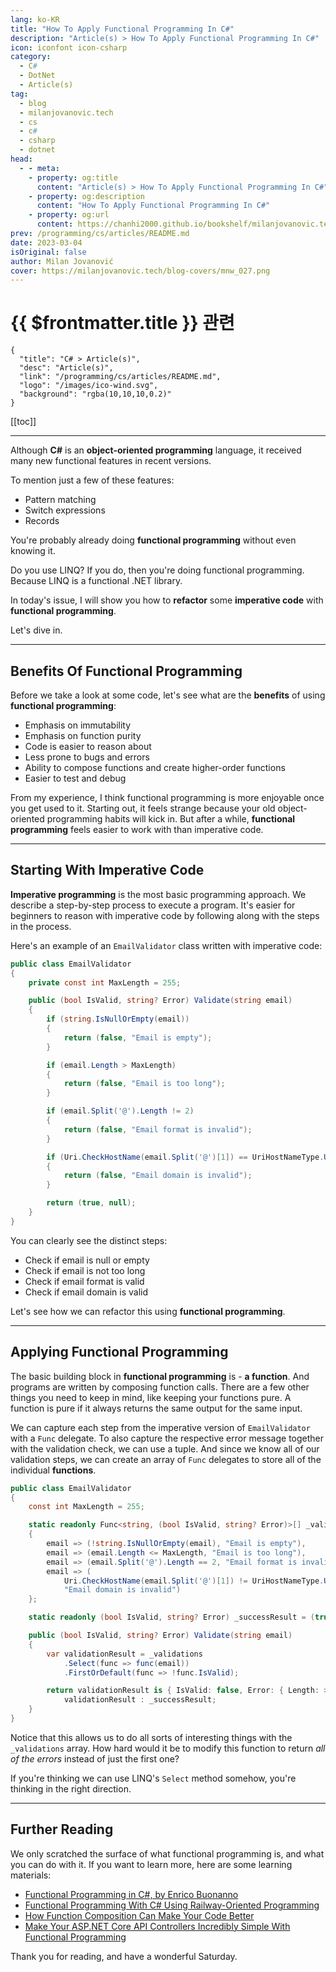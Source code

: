 ```yaml
---
lang: ko-KR
title: "How To Apply Functional Programming In C#"
description: "Article(s) > How To Apply Functional Programming In C#"
icon: iconfont icon-csharp
category: 
  - C#
  - DotNet
  - Article(s)
tag: 
  - blog
  - milanjovanovic.tech
  - cs
  - c#
  - csharp
  - dotnet
head:
  - - meta:
    - property: og:title
      content: "Article(s) > How To Apply Functional Programming In C#"
    - property: og:description
      content: "How To Apply Functional Programming In C#"
    - property: og:url
      content: https://chanhi2000.github.io/bookshelf/milanjovanovic.tech/how-to-apply-functional-programming-in-csharp.html
prev: /programming/cs/articles/README.md
date: 2023-03-04
isOriginal: false
author: Milan Jovanović
cover: https://milanjovanovic.tech/blog-covers/mnw_027.png
---
```


# {{ $frontmatter.title }} 관련

```component VPCard
{
  "title": "C# > Article(s)",
  "desc": "Article(s)",
  "link": "/programming/cs/articles/README.md",
  "logo": "/images/ico-wind.svg",
  "background": "rgba(10,10,10,0.2)"
}
```

[[toc]]

---

<SiteInfo
  name="How To Apply Functional Programming In C#"
  desc="Although C# is an object-oriented programming language, it received many new functional features in recent versions. To mention just a few of these features: - Pattern matching - Switch expressions - Records You're probably already doing functional programming without even knowing it. Do you use LINQ? If you do, then you're doing functional programming. Because LINQ is a functional .NET library."
  url="https://milanjovanovic.tech/blog/how-to-apply-functional-programming-in-csharp/"
  logo="https://milanjovanovic.tech/profile_favicon.png"
  preview="https://milanjovanovic.tech/blog-covers/mnw_027.png"/>

Although **C#** is an **object-oriented programming** language, it received many new functional features in recent versions.

To mention just a few of these features:

- Pattern matching
- Switch expressions
- Records

You're probably already doing **functional programming** without even knowing it.

Do you use LINQ? If you do, then you're doing functional programming. Because LINQ is a functional .NET library.

In today's issue, I will show you how to **refactor** some **imperative code** with **functional programming**.

Let's dive in.

---

## Benefits Of Functional Programming

Before we take a look at some code, let's see what are the **benefits** of using **functional programming**:

- Emphasis on immutability
- Emphasis on function purity
- Code is easier to reason about
- Less prone to bugs and errors
- Ability to compose functions and create higher-order functions
- Easier to test and debug

From my experience, I think functional programming is more enjoyable once you get used to it. Starting out, it feels strange because your old object-oriented programming habits will kick in. But after a while, **functional programming** feels easier to work with than imperative code.

---

## Starting With Imperative Code

**Imperative programming** is the most basic programming approach. We describe a step-by-step process to execute a program. It's easier for beginners to reason with imperative code by following along with the steps in the process.

Here's an example of an `EmailValidator` class written with imperative code:

```cs
public class EmailValidator
{
    private const int MaxLength = 255;

    public (bool IsValid, string? Error) Validate(string email)
    {
        if (string.IsNullOrEmpty(email))
        {
            return (false, "Email is empty");
        }

        if (email.Length > MaxLength)
        {
            return (false, "Email is too long");
        }

        if (email.Split('@').Length != 2)
        {
            return (false, "Email format is invalid");
        }

        if (Uri.CheckHostName(email.Split('@')[1]) == UriHostNameType.Unknown)
        {
            return (false, "Email domain is invalid");
        }

        return (true, null);
    }
}
```

You can clearly see the distinct steps:

- Check if email is null or empty
- Check if email is not too long
- Check if email format is valid
- Check if email domain is valid

Let's see how we can refactor this using **functional programming**.

---

## Applying Functional Programming

The basic building block in **functional programming** is - **a function**. And programs are written by composing function calls. There are a few other things you need to keep in mind, like keeping your functions pure. A function is pure if it always returns the same output for the same input.

We can capture each step from the imperative version of `EmailValidator` with a `Func` delegate. To also capture the respective error message together with the validation check, we can use a tuple. And since we know all of our validation steps, we can create an array of `Func` delegates to store all of the individual **functions**.

```cs
public class EmailValidator
{
    const int MaxLength = 255;

    static readonly Func<string, (bool IsValid, string? Error)>[] _validations =
    {
        email => (!string.IsNullOrEmpty(email), "Email is empty"),
        email => (email.Length <= MaxLength, "Email is too long"),
        email => (email.Split('@').Length == 2, "Email format is invalid"),
        email => (
            Uri.CheckHostName(email.Split('@')[1]) != UriHostNameType.Unknown,
            "Email domain is invalid")
    };

    static readonly (bool IsValid, string? Error) _successResult = (true, null);

    public (bool IsValid, string? Error) Validate(string email)
    {
        var validationResult = _validations
            .Select(func => func(email))
            .FirstOrDefault(func => !func.IsValid);

        return validationResult is { IsValid: false, Error: { Length: >0 } } ?
            validationResult : _successResult;
    }
}
```

Notice that this allows us to do all sorts of interesting things with the `_validations` array. How hard would it be to modify this function to return *all of the errors* instead of just the first one?

If you're thinking we can use LINQ's `Select` method somehow, you're thinking in the right direction.

---

## Further Reading

We only scratched the surface of what functional programming is, and what you can do with it. If you want to learn more, here are some learning materials:

- [<FontIcon icon="fas fa-globe"/>Functional Programming in C#, by Enrico Buonanno](https://manning.com/books/functional-programming-in-c-sharp)
- [<FontIcon icon="fa-brands fa-youtube"/>Functional Programming With C# Using Railway-Oriented Programming](https://youtu.be/dDasAmowFts)
- [<FontIcon icon="fa-brands fa-youtube"/>How Function Composition Can Make Your Code Better](https://youtu.be/zuy2j8vxgYc)
- [<FontIcon icon="fa-brands fa-youtube"/>Make Your ASP.NET Core API Controllers Incredibly Simple With Functional Programming](https://youtu.be/AVA2mKG4WOc)

<VidStack src="youtube/dDasAmowFts" />
<VidStack src="youtube/zuy2j8vxgYc" />
<VidStack src="youtube/AVA2mKG4WOc" />

Thank you for reading, and have a wonderful Saturday.

